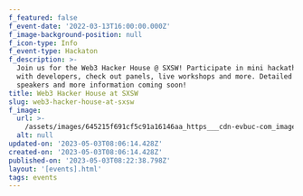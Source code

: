 ```yaml
---
f_featured: false
f_event-date: '2022-03-13T16:00:00.000Z'
f_image-background-position: null
f_icon-type: Info
f_event-type: Hackaton
f_description: >-
  Join us for the Web3 Hacker House @ SXSW! Participate in mini hackathons, meet
  with developers, check out panels, live workshops and more. Detailed schedule,
  speakers and more information coming soon!
title: Web3 Hacker House at SXSW
slug: web3-hacker-house-at-sxsw
f_image:
  url: >-
    /assets/images/645215f691cf5c91a16146aa_https___cdn-evbuc-com_images_239998219_264947572824_1_original.jpeg
  alt: null
updated-on: '2023-05-03T08:06:14.428Z'
created-on: '2023-05-03T08:06:14.428Z'
published-on: '2023-05-03T08:22:38.798Z'
layout: '[events].html'
tags: events
---
```



